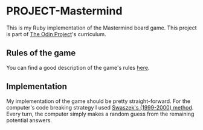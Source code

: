 # PROJECT-Mastermind
This is my Ruby implementation of the Mastermind board game. This project is part of [The Odin Project](https://www.theodinproject.com/home)'s curriculum.

## Rules of the game
You can find a good description of the game's rules [here](https://en.wikipedia.org/wiki/Mastermind_(board_game)).

## Implementation
My implementation of the game should be pretty straight-forward. For the computer's code breaking strategy I used [Swaszek's (1999-2000) method](https://puzzling.stackexchange.com/questions/546/clever-ways-to-solve-mastermind). Every turn, the computer simply makes a random guess from the remaining potential answers.
